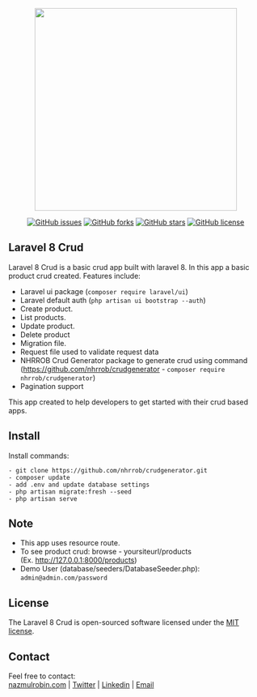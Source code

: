 <p align="center"><a href="https://nazmulrobin.com" target="_blank"><img src="http://laravel.nazmulrobin.com/images/nhrrob/nhrblog-logo-white.png" width="400"></a></p>

<p align="center">
<a href="https://github.com/nhrrob/laravel-8-crud/issues"><img alt="GitHub issues" src="https://img.shields.io/github/issues/nhrrob/laravel-8-crud"></a>
<a href="https://github.com/nhrrob/laravel-8-crud/network"><img alt="GitHub forks" src="https://img.shields.io/github/forks/nhrrob/laravel-8-crud"></a>
<a href="https://github.com/nhrrob/laravel-8-crud/stargazers"><img alt="GitHub stars" src="https://img.shields.io/github/stars/nhrrob/laravel-8-crud"></a>
<a href="https://github.com/nhrrob/laravel-8-crud/blob/master/LICENSE.md"><img alt="GitHub license" src="https://img.shields.io/github/license/nhrrob/laravel-8-crud"></a>

</p>

## Laravel 8 Crud

Laravel 8 Crud is a basic crud app built with laravel 8. In this app a basic product crud created. 
Features include:

- Laravel ui package (```composer require laravel/ui```)
- Laravel default auth (```php artisan ui bootstrap --auth```)
- Create product.
- List products.
- Update product.
- Delete product
- Migration file.
- Request file used to validate request data
- NHRROB Crud Generator package to generate crud using command
  <br>(https://github.com/nhrrob/crudgenerator - ```composer require nhrrob/crudgenerator```)  
- Pagination support

This app created to help developers to get started with their crud based apps.


## Install

Install commands:
``` 
- git clone https://github.com/nhrrob/crudgenerator.git 
- composer update
- add .env and update database settings
- php artisan migrate:fresh --seed
- php artisan serve

```


## Note

- This app uses resource route.
- To see product crud: browse - yoursiteurl/products 
  <br>(Ex. http://127.0.0.1:8000/products)
- Demo User (database/seeders/DatabaseSeeder.php): 
<br> ```admin@admin.com/password```


## License

The Laravel 8 Crud is open-sourced software licensed under the [MIT license](https://opensource.org/licenses/MIT).


## Contact

Feel free to contact:  
<a href="https://www.nazmulrobin.com/">nazmulrobin.com</a> | <a href="https://twitter.com/nhr_rob">Twitter</a> | <a href="https://www.linkedin.com/in/nhrrob/">Linkedin</a> | <a href="mailto:robin.sust08@gmail.com">Email</a>